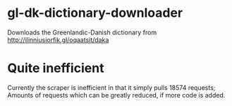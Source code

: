 # gl-dk-dictionary-downloader
Downloads the Greenlandic-Danish dictionary from http://ilinniusiorfik.gl/oqaatsit/daka

# Quite inefficient

Currently the scraper is inefficient in that it simply pulls 18574 requests; Amounts of requests which can be greatly reduced, if more code is added.
